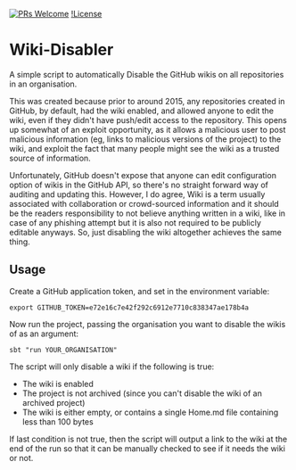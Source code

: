 [![PRs Welcome](https://img.shields.io/badge/PRs-welcome-brightgreen.svg?style=flat-square)](http://makeapullrequest.com)
[!License](https://img.shields.io/crates/l/l.svg?style=flat-square)


# Wiki-Disabler
A simple script to automatically Disable the GitHub wikis on all repositories in an organisation.

This was created because prior to around 2015, any repositories created in GitHub, by default, had the wiki enabled, and allowed anyone to edit the wiki, even if they didn't have push/edit access to the repository. This opens up somewhat of an exploit opportunity, as it allows a malicious user to post malicious information (eg, links to malicious versions of the project) to the wiki, and exploit the fact that many people might see the wiki as a trusted source of information.

Unfortunately, GitHub doesn't expose that anyone can edit configuration option of wikis in the GitHub API, so there's no straight forward way of auditing and updating this. However, I do agree, Wiki is a term usually associated with collaboration or crowd-sourced information and it should be the readers responsibility to not believe anything written in a wiki, like in case of any phishing attempt but it is also not required to be publicly editable anyways. So, just disabling the wiki altogether achieves the same thing.

## Usage

Create a GitHub application token, and set in the environment variable:

```
export GITHUB_TOKEN=e72e16c7e42f292c6912e7710c838347ae178b4a
```

Now run the project, passing the organisation you want to disable the wikis of as an argument:

```
sbt "run YOUR_ORGANISATION"
```

The script will only disable a wiki if the following is true:

* The wiki is enabled
* The project is not archived (since you can't disable the wiki of an archived project)
* The wiki is either empty, or contains a single Home.md file containing less than 100 bytes

If last condition is not true, then the script will output a link to the wiki at the end of the run so that it can be manually checked to see if it needs the wiki or not.
